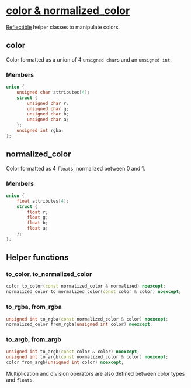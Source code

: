 # [color & normalized_color](color.hpp)

[Reflectible](https://github.com/phisko/reflection) helper classes to manipulate colors.

## color

Color formatted as a union of 4 `unsigned char`s and an `unsigned int`.

### Members

```cpp
union {
    unsigned char attributes[4];
    struct {
        unsigned char r;
        unsigned char g;
        unsigned char b;
        unsigned char a;
    };
    unsigned int rgba;
};
```

## normalized_color

Color formatted as 4 `float`s, normalized between 0 and 1.

### Members

```cpp
union {
    float attributes[4];
    struct {
        float r;
        float g;
        float b;
        float a;
    };
};
```

## Helper functions

### to_color, to_normalized_color

```cpp
color to_color(const normalized_color & normalized) noexcept;
normalized_color to_normalized_color(const color & color) noexcept;
```

### to_rgba, from_rgba

```cpp
unsigned int to_rgba(const normalized_color & color) noexcept;
normalized_color from_rgba(unsigned int color) noexcept;
```

### to_argb, from_argb

```cpp
unsigned int to_argb(const color & color) noexcept;
unsigned int to_argb(const normalized_color & color) noexcept;
color from_argb(unsigned int color) noexcept;
```

Multiplication and division operators are also defined between color types and `float`s.